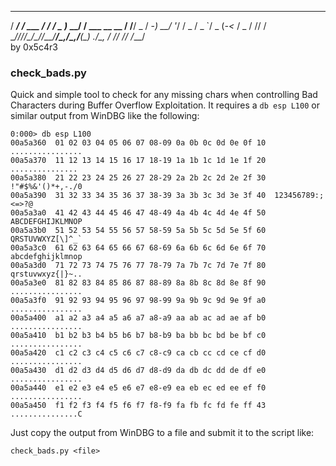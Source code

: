   _______           __      ___          __               
 / ___/ /  ___ ____/ /__   / _ )___ ____/ /__   ___  __ __
/ /__/ _ \/ -_) __/  '_/  / _  / _ `/ _  (_-<_ / _ \/ // /
\___/_//_/\__/\__/_/\_\__/____/\_,_/\_,_/___(_) .__/\_, / 
                     /___/                   /_/   /___/  
                                         by 0x5c4r3

### check_bads.py
Quick and simple tool to check for any missing chars when controlling Bad Characters during Buffer Overflow Exploitation.
It requires a `db esp L100` or similar output from WinDBG like the following:
```
0:000> db esp L100
00a5a360  01 02 03 04 05 06 07 08-09 0a 0b 0c 0d 0e 0f 10  ................
00a5a370  11 12 13 14 15 16 17 18-19 1a 1b 1c 1d 1e 1f 20  ............... 
00a5a380  21 22 23 24 25 26 27 28-29 2a 2b 2c 2d 2e 2f 30  !"#$%&'()*+,-./0
00a5a390  31 32 33 34 35 36 37 38-39 3a 3b 3c 3d 3e 3f 40  123456789:;<=>?@
00a5a3a0  41 42 43 44 45 46 47 48-49 4a 4b 4c 4d 4e 4f 50  ABCDEFGHIJKLMNOP
00a5a3b0  51 52 53 54 55 56 57 58-59 5a 5b 5c 5d 5e 5f 60  QRSTUVWXYZ[\]^_`
00a5a3c0  61 62 63 64 65 66 67 68-69 6a 6b 6c 6d 6e 6f 70  abcdefghijklmnop
00a5a3d0  71 72 73 74 75 76 77 78-79 7a 7b 7c 7d 7e 7f 80  qrstuvwxyz{|}~..
00a5a3e0  81 82 83 84 85 86 87 88-89 8a 8b 8c 8d 8e 8f 90  ................
00a5a3f0  91 92 93 94 95 96 97 98-99 9a 9b 9c 9d 9e 9f a0  ................
00a5a400  a1 a2 a3 a4 a5 a6 a7 a8-a9 aa ab ac ad ae af b0  ................
00a5a410  b1 b2 b3 b4 b5 b6 b7 b8-b9 ba bb bc bd be bf c0  ................
00a5a420  c1 c2 c3 c4 c5 c6 c7 c8-c9 ca cb cc cd ce cf d0  ................
00a5a430  d1 d2 d3 d4 d5 d6 d7 d8-d9 da db dc dd de df e0  ................
00a5a440  e1 e2 e3 e4 e5 e6 e7 e8-e9 ea eb ec ed ee ef f0  ................
00a5a450  f1 f2 f3 f4 f5 f6 f7 f8-f9 fa fb fc fd fe ff 43  ...............C
```
Just copy the output from WinDBG to a file and submit it to the script like:
```
check_bads.py <file>
```
